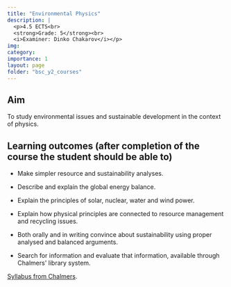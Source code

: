 ```yaml
---
title: "Environmental Physics"
description: |
  <p>4.5 ECTS<br>
  <strong>Grade: 5</strong><br>
  <i>Examiner: Dinko Chakarov</i></p>
img:
category:
importance: 1
layout: page
folder: "bsc_y2_courses"
---
```


## Aim

To study environmental issues and sustainable development in the context of physics.

## Learning outcomes (after completion of the course the student should be able to)

- Make simpler resource and sustainability analyses.

- Describe and explain the global energy balance.

- Explain the principles of solar, nuclear, water and wind power.

- Explain how physical principles are connected to resource management and recycling issues.

- Both orally and in writing convince about sustainability using proper analysed and balanced arguments.

- Search for information and evaluate that information, available through Chalmers' library system.

[Syllabus from Chalmers](https://www.chalmers.se/en/education/your-studies/find-course-and-programme-syllabi/course-syllabus/TIF075/?acYear=2021%2F2022).
